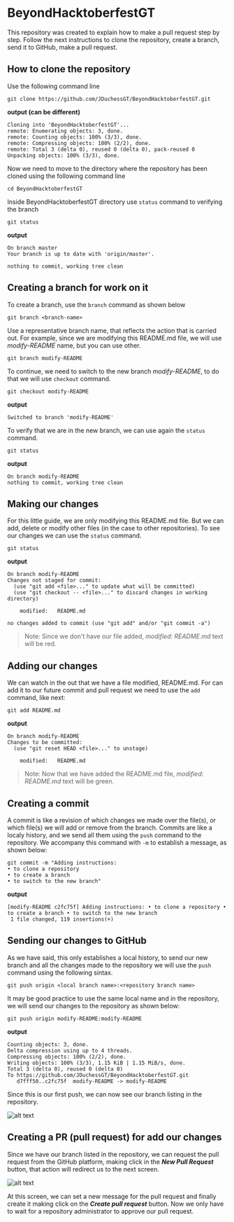 # BeyondHacktoberfestGT

This repository was created to explain how to make a pull request step by step. Follow the next instructions to clone the repository, create a branch, send it to GitHub, make a pull request.

## How to clone the repository

Use the following command line

```
git clone https://github.com/JDuchessGT/BeyondHacktoberfestGT.git
```

**output (can be different)**
```
Cloning into 'BeyondHacktoberfestGT'...
remote: Enumerating objects: 3, done.
remote: Counting objects: 100% (3/3), done.
remote: Compressing objects: 100% (2/2), done.
remote: Total 3 (delta 0), reused 0 (delta 0), pack-reused 0
Unpacking objects: 100% (3/3), done.
```

Now we need to move to the directory where the repository has been cloned using the following command line

```
cd BeyondHacktoberfestGT
```

Inside BeyondHacktoberfestGT directory use `status` command to verifying the branch

```
git status
```

**output**
```
On branch master
Your branch is up to date with 'origin/master'.

nothing to commit, working tree clean
```

## Creating a branch for work on it

To create a branch, use the `branch` command as shown below

```
git branch <branch-name>
```

Use a representative branch name, that reflects the action that is carried out. For example, since we are modifying this README.md file, we will use *modify-README* name, but you can use other.

```
git branch modify-README
```

To continue, we need to switch to the new branch *modify-README*, to do that we will use `checkout` command.

```
git checkout modify-README
```

**output**
```
Switched to branch 'modify-README'
```

To verify that we are in the new branch, we can use again the `status` command.

```
git status
```

**output**
```
On branch modify-README
nothing to commit, working tree clean
```

## Making our changes

For this little guide, we are only modifying this README.md file. But we can add, delete or modify other files (in the case to other repositories). To see our changes we can use the `status` command.

```
git status
```

**output**
```
On branch modify-README
Changes not staged for commit:
  (use "git add <file>..." to update what will be committed)
  (use "git checkout -- <file>..." to discard changes in working directory)

	modified:   README.md

no changes added to commit (use "git add" and/or "git commit -a")
```

> Note: Since we don't have our file added, _modified:   README.md_ text will be red.

## Adding our changes

We can watch in the out that we have a file modified, README.md. For can add it to our future commit and pull request we need to use the `add` command, like next:

```
git add README.md
```

**output**
```
On branch modify-README
Changes to be committed:
  (use "git reset HEAD <file>..." to unstage)

	modified:   README.md

```

> Note: Now that we have added the README.md file, _modified:   README.md_ text will be green.

## Creating a commit

A commit is like a revision of which changes we made over the file(s), or which file(s) we will add or remove from the branch. Commits are like a localy history, and we send all them using the `push` command to the repository. We accompany this command with `-m` to establish a message, as shown below:

```
git commit -m "Adding instructions:
• to clone a repository
• to create a branch
• to switch to the new branch"
```

**output**
```
[modify-README c2fc75f] Adding instructions: • to clone a repository • to create a branch • to switch to the new branch
 1 file changed, 119 insertions(+)
```

## Sending our changes to GitHub

As we have said, this only establishes a local history, to send our new branch and all the changes made to the repository we will use the `push` command using the following sintax.

```
git push origin <local branch name>:<repository branch name>
```

It may be good practice to use the same local name and in the repository, we will send our changes to the repository as shown below:

```
git push origin modify-README:modify-README
```

**output**
```
Counting objects: 3, done.
Delta compression using up to 4 threads.
Compressing objects: 100% (2/2), done.
Writing objects: 100% (3/3), 1.15 KiB | 1.15 MiB/s, done.
Total 3 (delta 0), reused 0 (delta 0)
To https://github.com/JDuchessGT/BeyondHacktoberfestGT.git
   d7fff50..c2fc75f  modify-README -> modify-README
```

Since this is our first push, we can now see our branch listing in the repository.

![alt text](https://image.prntscr.com/image/rf53Id0ZSyi3LhzBzM50LA.png "Branch is now listed at the repository")

## Creating a PR (pull request) for add our changes

Since we have our branch listed in the repository, we can request the pull request from the GitHub platform, making click in the _**New Pull Request**_ button, that action will redirect us to the next screen.

![alt text](https://image.prntscr.com/image/xsFmLkDYT7O72QK73C3KyQ.png "Creating the PR (Pull Request)")

At this screen, we can set a new message for the pull request and finally create it making click on the _**Create pull request**_ button. Now we only have to wait for a repository administrator to approve our pull request.
